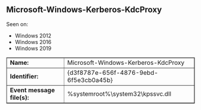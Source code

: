 ## Microsoft-Windows-Kerberos-KdcProxy

Seen on:
* Windows 2012
* Windows 2016
* Windows 2019

<table border="1" class="docutils">
  <tbody>
    <tr>
      <td><b>Name:</b></td>
      <td>Microsoft-Windows-Kerberos-KdcProxy</td>
    </tr>
    <tr>
      <td><b>Identifier:</b></td>
      <td>{d3f8787e-656f-4876-9ebd-6f5e3cb0a45b}</td>
    </tr>
    <tr>
      <td><b>Event message file(s):</b></td>
      <td>%systemroot%\system32\kpssvc.dll</td>
    </tr>
  </tbody>
</table>

&nbsp;

